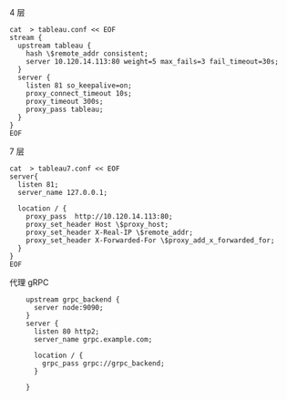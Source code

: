 4 层

```
cat  > tableau.conf << EOF
stream {
  upstream tableau {
    hash \$remote_addr consistent;
    server 10.120.14.113:80 weight=5 max_fails=3 fail_timeout=30s;
  }
  server {
    listen 81 so_keepalive=on;
    proxy_connect_timeout 10s;
    proxy_timeout 300s;
    proxy_pass tableau;
  }
}
EOF
```



7 层

```shell
cat  > tableau7.conf << EOF
server{
  listen 81;
  server_name 127.0.0.1;

  location / {
    proxy_pass  http://10.120.14.113:80;
    proxy_set_header Host \$proxy_host;
    proxy_set_header X-Real-IP \$remote_addr;
    proxy_set_header X-Forwarded-For \$proxy_add_x_forwarded_for;
  }
}
EOF
```

代理 gRPC                                                                                                                                                                                                                                                                                                                                                                                                                                                                                                                    

```
    upstream grpc_backend {
      server node:9090;
    }
    server {
      listen 80 http2;
      server_name grpc.example.com;

      location / {
        grpc_pass grpc://grpc_backend;
      }

    }
```

